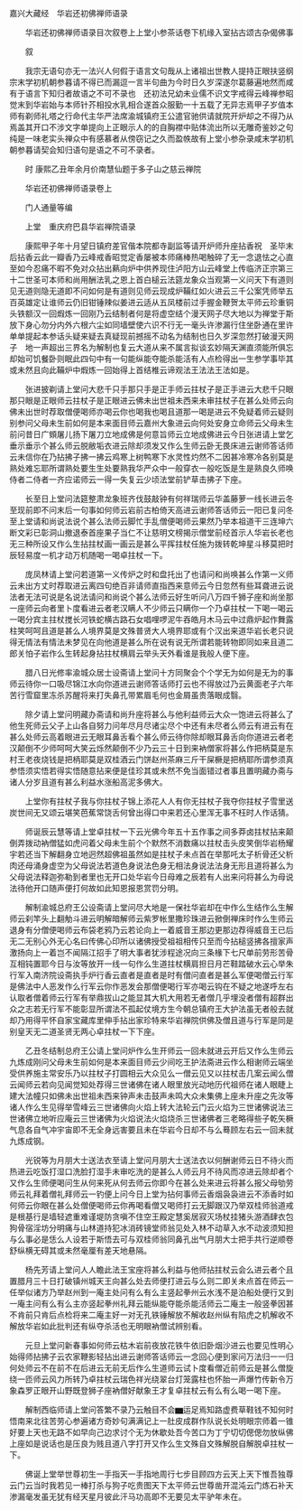 <!-- { "loadSidebar": true } -->
嘉兴大藏经　华岩还初佛禅师语录


　　华岩还初佛禅师语录目次叙卷上上堂小参茶话卷下机缘入室拈古颂古杂偈佛事

　　叙

　　我宗无语句亦无一法兴人何假于语言文句哉从上诸祖出世教人提持正眼扶竖纲宗末学初机朝参暮请不得已而漏逗一言半句曲为今时日久岁深遂尔葛藤遍地然而咸有于语言下知归者故语之不可不录也　还初法兄幼未业儒不识文字戒得云峰禅参昭觉末到华岩始与本师针芥相投水乳相合遂首众服勤一十五载了无异志焉甲子岁值本师有剃师礼塔之行命代主华严法席渝城镇府王公遣官驰供请就院开炉却之不得乃从焉盖其开口不涉文字单提向上正眼示人的的自胸襟中贴体流出所以无雕奇鉴妙之句纯是一味老实头禅众中有感慕者从傍窃记之久而盈帙故有上堂小参杂录咸末学初机朝参暮请契会知归语句是语之不可不录者。

　　时
康熙乙丑年余月价南慧仙题于多子山之慈云禅院

　　华岩还初佛禅师语录卷上

　　门人通量等编

　　上堂　重庆府巴县华岩禅院语录

　　康熙甲子年十月望日镇府差官偕本院都寺副监等请开炉师升座拈香祝　圣毕末后拈香云此一瓣香乃云峰戒香昭觉定香屡被本师痛棒热喝触碎了无一念退怯之心直至如今忍痛不暇不免对众拈出爇向炉中供养现住泸阳方山云峰堂上传临济正宗第三十二世圣可本师和尚用酬法乳之恩上首白槌云法筵龙象众当观第一义问天下有道则见无道则隐无道即不问如何是有道则见师云现成炉鞴红如火进云三千公案凭师举五百英雄定让谁师云仍旧钳锤辣似姜进云适从五凤楼前过手握金鞭贺太平师云珍重铜头铁额汉一回煆炼一回刚乃云结制者何是将虚空结个漫天网子尽大地以为禅堂于斯放下身心勿分内外六根六尘如同墙壁使六识不行无一毫头许渗漏行住坐卧通在里许单单提起本参话头疑来疑去真疑现前撼摇不动名为结制也日久岁深忽然打破漫天网子　地一声超出三界名为解制也复云大道从来不属言拟谈玄妙隔天渊直须能所俱忘却始可饥餐卧则眠此四句中有一句能纵能夺能杀能活有人点检得出一生参学事毕其或未然且向此鞴炉中煆炼一回始得上首结椎云谛观法王法法王法如是。

　　张进披剃请上堂问大悲千只手那只手是正手师云拄杖子是正手进云大悲千只眼那只眼是正眼师云拄杖子是正眼进云佛未出世祖未西来未审拄杖子在甚么处师云向佛未出世时荐取僧便喝师亦喝云你也喝我也喝且道那一喝是进云不免疑着师云疑则别参问父母未生前如何是本来面目师云嘉州大象进云向何处安身立命师云父母未生前问昔日广頞屠儿扬下屠刀立地成佛是何意旨师云立地成佛进云今日张进请上堂乞垂示垂示个甚么师云脱敝垢衣进云除却须发又作么生师云卧无畏床进云谢师答话师云未信你在乃拈拂子拂一拂云鸡寒上树鸭寒下水灵性灼然不二因甚冷寒冷各别莫是熟处难忘耶所谓熟处要生生处要熟我华严众中一般穿衣一般吃饭是生是熟良久师唤侍者二侍者一齐应诺师云一得一失复云少顷法堂前铲草击拂子下座。

　　长至日上堂问法筵整肃龙象班齐伐鼓敲钟有何祥瑞师云华盖藤萝一线长进云冬至现前即不问末后一句事如何师云岩前古柏倚天高进云谢师答话师云一阳已复问冬至上堂请和尚说法说个甚么法师云脚忙手乱僧便喝师云果然乃举本祖道干三连坤六断文彩已彰洞山撤退泰首座果子当仁不让慈明文榜揭示僧堂前经首示人华岩长老也无三种所设又作么生拈拄杖画一画云是甚么平挥拄杖任施为拨转乾坤星斗移莫把时辰轻易度一机才动万机随喝一喝卓拄杖一下。

　　庞凤林请上堂问若道第一义传炉之时和盘托出了也请问和尚唤甚么作第一义师云未出方丈时荐取进云离四句绝百非请师直指西来意师云今日忽然有些耳聋进云说法者无法可说是名说法请问和尚说个甚么法师云好生听问八万四千狮子座和尚坐那一座师云向者里卜度看进云者老汉瞒人不少师云只瞒你一个乃卓拄杖一下喝一喝云一喝分宾主拄杖搅长河铁蛇横古路石女唱哩啰泥牛吞皓月木马云中过鼎炉起作舞露柱笑呵呵且道是甚么人境界莫是文殊普贤大人境界耶或有个汉出来道华岩长老只说得无情法有情法未梦见在向他道是甚么所在说有说无所谓若能转物即同如来且道二郎关怕子岩作么生转起身拈拄杖横肩云举头天外看谁是我般人便下座。

　　腊八日光修率渝城众居士设斋请上堂问十方同聚会个个学无为如何是无为的事师云待你一口吸尽锦江水向你道进云谢师答话师打云也不得放过乃云黄面老子六年苦行雪窟里冻杀苏醒将来打失鼻孔带累眉毛何也金屑虽贵落眼成翳。

　　除夕请上堂问明藏办斋请和尚升座将甚么与他利益师云大众一饱进云将甚么了他生死师云父子上山各自努力问年尽月尽诸尘尽个中还有未尽者么师云有进云有在甚么处师云高着眼进云无眼耳鼻舌看个甚么师云待你除却眼耳鼻舌向你道进云者老汉颠倒不少师呵呵大笑云烁然颠倒不少乃云三十日到来衲僧家将甚么作把柄莫是东村王老夜烧钱是把柄耶莫是双桂酒云门饼赵州茶麻三斤干屎橛是把柄耶所谓参须真参悟须实悟若得实悟随意拈来便是佳珍其或未然不免当面错过者事且置明藏办斋与诸人分岁且道有甚么利益水涨船高泥多佛大。

　　上堂你有拄杖子我与你拄杖子锦上添花人人有你无拄杖子我夺你拄杖子雪里送炭世间无又颂云堪笑芭蕉常饶舌何曾出得口中来若还心里浑无事不枉时人作话猜。

　　师诞辰云慧等请上堂卓拄杖一下云光佛今年五十五作事之间多莽卤拄杖拈来颠倒弄拨动衲僧猛如虎问着父母未生前个个默然不消数痛以拄杖击头皮笑倒华岩杨耀宇若还当下解翻身立地迥然超佛祖虽然如是拄杖子未点首在举那吒太子析骨还父析肉还母涌身虚空为父母说法若道色身说法色身无相法身说法法身无形且道将甚么为父母说法释迦弥勒到者里也无开口处华岩今日母难之辰若有人出来问将甚么为母说法待他开口随声便打何故如此知恩报恩赏罚分明。

　　解制渝城总府王公设斋请上堂问尽大地是一保社华岩却在中作么生结作么生解师云刹竿头上翻觔斗进云明解暗解师云紫罗帐里撒珍珠进云掀倒禅床时作么生师云退身有分僧便喝师云布袋老鸦乃云若论向上一着威音王那边更那边荐得威音王已后无二无别心外无心名曰传佛心印所以诸佛授受祖祖相传只至而今拈槌竖拂各擅家声激扬向上一着岂不闻隔江招手了明大事者犹涉程途况向三条椽下七尺单前劳形苦骨互相钝置耶今日与汝等放开一线一句作么生道拄杖横肩担日月芒鞋踏破水云心举朱行军入南济院设斋执手炉行香云直者是直者是时有僧问直者是甚么军便喝僧云行军是佛法中人恶发作么行军云你作恶发会那僧便喝行军亦喝云钩在不疑之地遂呼左右认取者僧着师云行军有举鼎拔山之能显其大机大用若无者僧几乎埋没者僧有超群出众之志若无行军不能彰显所谓法不孤起仗境方生今朝总镇府王大护法虽无者般去就却乃用得平怀自家宝藏库里伸手拈出家珍特来华岩禅院供佛及僧且道与行军是同是别皇天无二道圣贤无两心卓拄杖一下下座。

　　乙丑冬结制总府王公请上堂问炉作么生开师云一回未就进云开后又作么生师云九炼成刚问父母未生前如何是本来面目师云少间吃王护法斋进云作么相谢师云端坐受供养施主常安乐乃以拄杖子打圆相云大众见么一僧云见又以拄杖击几案云闻么僧云闻师云若向见闻觉知处荐得三世诸佛在诸人眼里放光动地历代祖师在诸人眼睫上建大法幢只如佛未出世祖未西来钟声未击鼓声未鸣大众未集佛上座未升座之先汝等诸人作么生见得举雪峰云三世诸佛向火焰上转大法轮云门云火焰为三世诸佛说法三世诸佛立地听应庵云三世诸佛为火焰说法火焰烧杀三世诸佛者三老略得些子乾矢橛气息各自气冲宇宙即不无全身远害要且未在华岩今日却不与么蓦顾左右云一回未就九炼成钢。

　　光锐等为月朋大士送法衣至请上堂问月朋大士送法衣以何酬谢师云日不待火而热进云吃饭打湿口洗脸打湿手未审吃洗的是甚么人师云月不待风而凉进云除却者个又作么生师便喝问生从何来死从何去师云你即今在甚么处来进云将甚么报父母劬劳师云礼拜着僧礼拜师云一钓便上问今日上堂为拈何事师云香烟袅袅进云不添香时如何师云你眼在甚么处僧便喝师云你再喝看僧又喝师打云无脚跟汉乃举双桂师翁道戒是根基行是墙轻遮重难谨堤防贪嗔不住空王殿定慧奚居寂灭场杖挂猪头游酒肆衣包狗骨宿淫坊分明痛与山林道持犯冰消砖镜堂师翁见处入林不动草入水不动波须知担与么事必是恁么人设若于斯悟去可与双桂师翁同鼻孔出气月朋大士把手共行逆顺卷舒纵横无碍其或未然毫厘有差天地悬隔。

　　杨先芳请上堂问人人瞻此法王宝座将甚么利益与他师拈拄杖云会么进云者个且置腊月三十日打破镇州城天王向甚么处去师便打进云与么则二即关未点首在师云一任举似诸方乃举赵州到一庵主处问有么有么主竖起拳州云水浅不是泊船处便行又到一庵主问有么有么主亦竖起拳州礼拜云能纵能夺能杀能活师云二庵主一般竖拳因甚不肯前只肯后点检将来二庵主好一对无孔铁锤解放不解收赵州纵有陷虎之机解收不解放华岩如此批判还有纵夺杀活也无明眼衲僧试辨别看。

　　元旦上堂问新春事如何师云枯木岩前夜放花铁牛依旧卧烟沙进云也要见性明心始得师拈拂子云农家鞭影轻拈出进云谢师答话师云一念回心便到家问万法归一一归何处师云不在前不在后进云无前无后作么生道师云试卜度看僧近前师云是甚么僧旋绕一匝师云风力所转乃卓拄杖云瑞色祥光绕翠台灯笼露柱也怀胎一声爆竹传新令万象森罗正眼开山野既登狮子座衲僧好献象王才复卓拄杖云有么有么喝一喝下座。

　　解制西临师请上堂问答繁不录乃云触目不会▆运足焉知路虚费草鞋钱不知何时悟南来北往苦劳心参遍诸方奇妙句满满记上一肚皮成群作队说长处明眼宗师着一锥好要上天也无路不如早向己边求讨个无为休歇处吾今苦口为丁宁切切偲偲勿放纵佛上座如是说话也是压良为贱且道八字打开又作么生文殊自文殊解脱自解脱卓拄杖一下。

　　佛诞上堂举世尊初生一手指天一手指地周行七步目顾四方云天上天下惟吾独尊云门云当时我若见一棒打杀与狗子吃贵图天下太平师云世尊凿开混沌云门炼石补天渗漏毫发虽无犹有经天星月彼此汗马功高即不无要见太平驴年未在。

